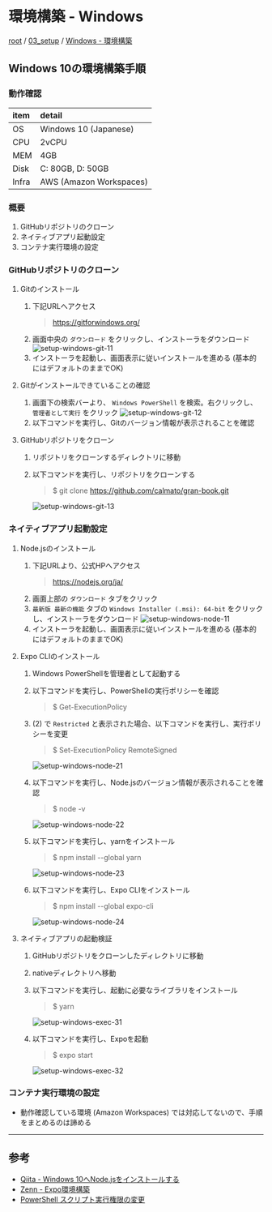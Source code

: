 # 環境構築 - Windows

[root](./../../README.md) 
/ [03_setup](./README.md) 
/ [Windows - 環境構築](./setup-windows.md)

## Windows 10の環境構築手順

### 動作確認

| item  |         detail          |
| :---- | :---------------------- |
| OS    | Windows 10 (Japanese)   |
| CPU   | 2vCPU                   |
| MEM   | 4GB                     |
| Disk  | C: 80GB, D: 50GB        |
| Infra | AWS (Amazon Workspaces) |

### 概要

1. GitHubリポジトリのクローン
2. ネイティブアプリ起動設定
3. コンテナ実行環境の設定

### GitHubリポジトリのクローン

1. Gitのインストール
    1. 下記URLへアクセス
        > https://gitforwindows.org/
    2. 画面中央の `ダウンロード` をクリックし、インストーラをダウンロード
        ![setup-windows-git-11](./images/setup-windows-git-11.png)
    3. インストーラを起動し、画面表示に従いインストールを進める (基本的にはデフォルトのままでOK)

2. Gitがインストールできていることの確認
    1. 画面下の検索バーより、 `Windows PowerShell` を検索。右クリックし、 `管理者として実行` をクリック
        ![setup-windows-git-12](./images/setup-windows-git-12.png)
    2. 以下コマンドを実行し、Gitのバージョン情報が表示されることを確認

3. GitHubリポジトリをクローン
    1. リポジトリをクローンするディレクトリに移動
    2. 以下コマンドを実行し、リポジトリをクローンする
        > $ git clone https://github.com/calmato/gran-book.git

        ![setup-windows-git-13](./images/setup-windows-git-13.png)

### ネイティブアプリ起動設定

1. Node.jsのインストール
    1. 下記URLより、公式HPへアクセス
        > https://nodejs.org/ja/
    2. 画面上部の `ダウンロード` タブをクリック
    3. `最新版 最新の機能` タブの `Windows Installer (.msi): 64-bit` をクリックし、インストーラをダウンロード
        ![setup-windows-node-11](./images/setup-windows-node-11.png)
    4. インストーラを起動し、画面表示に従いインストールを進める (基本的にはデフォルトのままでOK)

2. Expo CLIのインストール
    1. Windows PowerShellを管理者として起動する
    2. 以下コマンドを実行し、PowerShellの実行ポリシーを確認
        > $ Get-ExecutionPolicy
    3. (2) で `Restricted` と表示された場合、以下コマンドを実行し、実行ポリシーを変更
        > $ Set-ExecutionPolicy RemoteSigned

        ![setup-windows-node-21](./images/setup-windows-node-21.png)
    4. 以下コマンドを実行し、Node.jsのバージョン情報が表示されることを確認
        > $ node -v

        ![setup-windows-node-22](./images/setup-windows-node-22.png)
    5. 以下コマンドを実行し、yarnをインストール
        > $ npm install --global yarn

        ![setup-windows-node-23](./images/setup-windows-node-23.png)
    6. 以下コマンドを実行し、Expo CLIをインストール
        > $ npm install --global expo-cli

        ![setup-windows-node-24](./images/setup-windows-node-24.png)

3. ネイティブアプリの起動検証
    1. GitHubリポジトリをクローンしたディレクトリに移動
    2. nativeディレクトリへ移動
    3. 以下コマンドを実行し、起動に必要なライブラリをインストール
        > $ yarn

        ![setup-windows-exec-31](./images/setup-windows-exec-31.png)
    4. 以下コマンドを実行し、Expoを起動
        > $ expo start

        ![setup-windows-exec-32](./images/setup-windows-exec-32.png)

### コンテナ実行環境の設定

* 動作確認している環境 (Amazon Workspaces) では対応してないので、手順をまとめるのは諦める

---

## 参考

* [Qiita - Windows 10へNode.jsをインストールする](https://qiita.com/echolimitless/items/83f8658cf855de04b9ce)
* [Zenn - Expo環境構築](https://zenn.dev/soiree/articles/sample-article)
* [PowerShell スクリプト実行権限の変更](https://labor.ewigleere.net/2020/06/04/yarn-powershell/)
